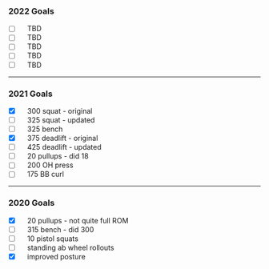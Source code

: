 ### 2022 Goals

- [ ]  TBD
- [ ]  TBD
- [ ]  TBD
- [ ]  TBD
- [ ]  TBD

*****

### 2021 Goals

- [x]  300 squat - original
- [ ]  325 squat - updated
- [ ]  325 bench
- [x]  375 deadlift - original
- [ ]  425 deadlift - updated
- [ ]  20 pullups - did 18
- [ ]  200 OH press
- [ ]  175 BB curl

 *****

 ### 2020 Goals

- [x]  20 pullups - not quite full ROM
- [ ]  315 bench - did 300
- [ ]  10 pistol squats
- [ ]  standing ab wheel rollouts
- [x]  improved posture
